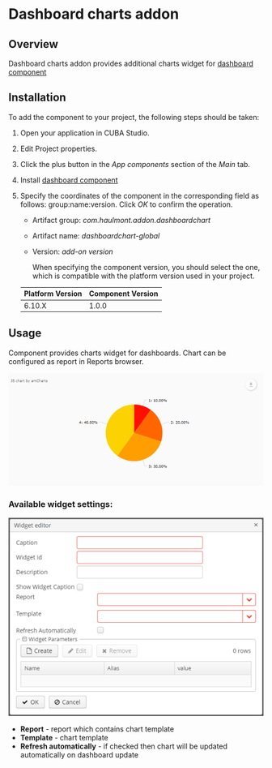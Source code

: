 # Dashboard charts addon

## Overview

Dashboard charts addon provides additional charts widget for [dashboard component](https://github.com/cuba-platform/rich-search-addon)

## Installation
To add the component to your project, the following steps should be taken:

1. Open your application in CUBA Studio. 

2. Edit Project properties.

3. Click the plus button in the *App components* section of the *Main* tab.

4. Install [dashboard component](https://github.com/cuba-platform/rich-search-addon)

5. Specify the coordinates of the component in the corresponding field as follows: group:name:version.
   Click *OK* to confirm the operation.
    
    * Artifact group: *com.haulmont.addon.dashboardchart*
    * Artifact name: *dashboardchart-global*
    * Version: *add-on version*
    
        When specifying the component version, you should select the one, which is compatible with the platform version used
    in your project.
    
    | Platform Version | Component Version |
    |------------------|-------------------|
    | 6.10.X            | 1.0.0             |
 

## Usage

Component provides charts widget for dashboards. Chart can be configured as report in Reports browser.

![chart-widget.png](img/chart-widget.png)


### Available widget settings:

![widget-settings.png](img/widget-settings.png)

- **Report** - report which contains chart template
- **Template** - chart template
- **Refresh automatically** - if checked then chart will be updated automatically on dashboard update 